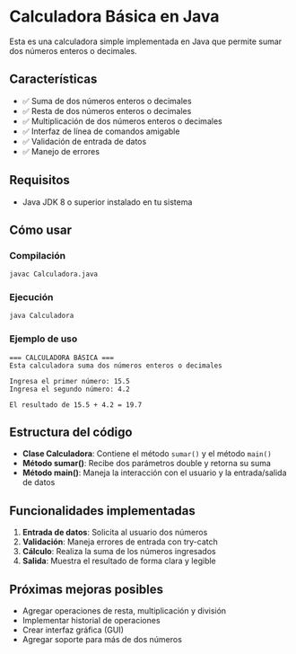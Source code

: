 # Calculadora Básica en Java

Esta es una calculadora simple implementada en Java que permite sumar dos números enteros o decimales.

## Características

- ✅ Suma de dos números enteros o decimales
- ✅ Resta de dos números enteros o decimales
- ✅ Multiplicación de dos números enteros o decimales
- ✅ Interfaz de línea de comandos amigable
- ✅ Validación de entrada de datos
- ✅ Manejo de errores

## Requisitos

- Java JDK 8 o superior instalado en tu sistema

## Cómo usar

### Compilación
```bash
javac Calculadora.java
```

### Ejecución
```bash
java Calculadora
```

### Ejemplo de uso
```
=== CALCULADORA BÁSICA ===
Esta calculadora suma dos números enteros o decimales

Ingresa el primer número: 15.5
Ingresa el segundo número: 4.2

El resultado de 15.5 + 4.2 = 19.7
```

## Estructura del código

- **Clase Calculadora**: Contiene el método `sumar()` y el método `main()`
- **Método sumar()**: Recibe dos parámetros double y retorna su suma
- **Método main()**: Maneja la interacción con el usuario y la entrada/salida de datos

## Funcionalidades implementadas

1. **Entrada de datos**: Solicita al usuario dos números
2. **Validación**: Maneja errores de entrada con try-catch
3. **Cálculo**: Realiza la suma de los números ingresados
4. **Salida**: Muestra el resultado de forma clara y legible

## Próximas mejoras posibles

- Agregar operaciones de resta, multiplicación y división
- Implementar historial de operaciones
- Crear interfaz gráfica (GUI)
- Agregar soporte para más de dos números
